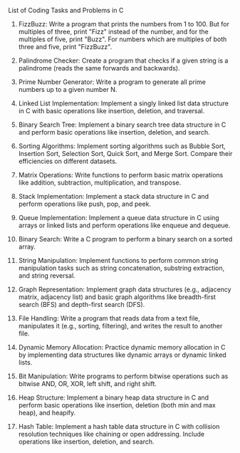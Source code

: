 List of Coding Tasks and Problems in C

1. FizzBuzz: Write a program that prints the numbers from 1 to 100. But for multiples of three, print "Fizz" instead of the number, and for the multiples of five, print "Buzz". For numbers which are multiples of both three and five, print "FizzBuzz".

2. Palindrome Checker: Create a program that checks if a given string is a palindrome (reads the same forwards and backwards).

3. Prime Number Generator: Write a program to generate all prime numbers up to a given number N.

4. Linked List Implementation: Implement a singly linked list data structure in C with basic operations like insertion, deletion, and traversal.

5. Binary Search Tree: Implement a binary search tree data structure in C and perform basic operations like insertion, deletion, and search.

6. Sorting Algorithms: Implement sorting algorithms such as Bubble Sort, Insertion Sort, Selection Sort, Quick Sort, and Merge Sort. Compare their efficiencies on different datasets.

7. Matrix Operations: Write functions to perform basic matrix operations like addition, subtraction, multiplication, and transpose.

8. Stack Implementation: Implement a stack data structure in C and perform operations like push, pop, and peek.

9. Queue Implementation: Implement a queue data structure in C using arrays or linked lists and perform operations like enqueue and dequeue.

10. Binary Search: Write a C program to perform a binary search on a sorted array.

11. String Manipulation: Implement functions to perform common string manipulation tasks such as string concatenation, substring extraction, and string reversal.

12. Graph Representation: Implement graph data structures (e.g., adjacency matrix, adjacency list) and basic graph algorithms like breadth-first search (BFS) and depth-first search (DFS).

13. File Handling: Write a program that reads data from a text file, manipulates it (e.g., sorting, filtering), and writes the result to another file.

14. Dynamic Memory Allocation: Practice dynamic memory allocation in C by implementing data structures like dynamic arrays or dynamic linked lists.

15. Bit Manipulation: Write programs to perform bitwise operations such as bitwise AND, OR, XOR, left shift, and right shift.

16. Heap Structure: Implement a binary heap data structure in C and perform basic operations like insertion, deletion (both min and max heap), and heapify.

17. Hash Table: Implement a hash table data structure in C with collision resolution techniques like chaining or open addressing. Include operations like insertion, deletion, and search.

